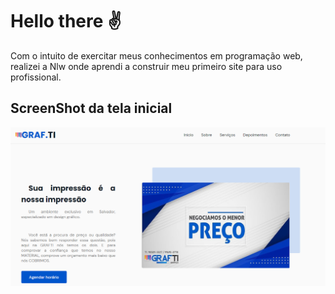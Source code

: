 # Hello there ✌️
Com o intuito de exercitar meus conhecimentos em programação web, realizei a Nlw onde aprendi a construir meu primeiro site para uso profissional.

## ScreenShot da tela inicial

![Imagem da tela inicial do site](assets/fotos/imgGraf.png)

 
